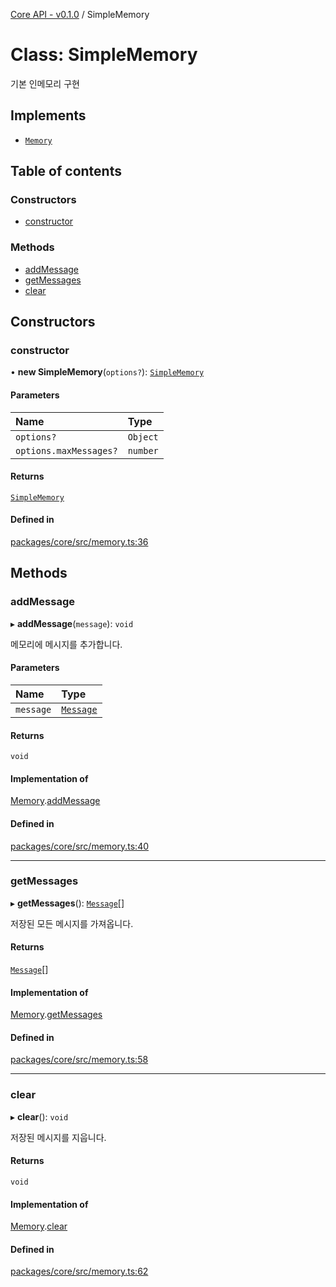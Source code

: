 [Core API - v0.1.0](../README.md) / SimpleMemory

# Class: SimpleMemory

기본 인메모리 구현

## Implements

- [`Memory`](../interfaces/Memory.md)

## Table of contents

### Constructors

- [constructor](SimpleMemory.md#constructor)

### Methods

- [addMessage](SimpleMemory.md#addmessage)
- [getMessages](SimpleMemory.md#getmessages)
- [clear](SimpleMemory.md#clear)

## Constructors

### <a id="constructor" name="constructor"></a> constructor

• **new SimpleMemory**(`options?`): [`SimpleMemory`](SimpleMemory.md)

#### Parameters

| Name | Type |
| :------ | :------ |
| `options?` | `Object` |
| `options.maxMessages?` | `number` |

#### Returns

[`SimpleMemory`](SimpleMemory.md)

#### Defined in

[packages/core/src/memory.ts:36](https://github.com/robotaio/robota/blob/main/packages/core/src/memory.ts#L36)

## Methods

### <a id="addmessage" name="addmessage"></a> addMessage

▸ **addMessage**(`message`): `void`

메모리에 메시지를 추가합니다.

#### Parameters

| Name | Type |
| :------ | :------ |
| `message` | [`Message`](../interfaces/Message.md) |

#### Returns

`void`

#### Implementation of

[Memory](../interfaces/Memory.md).[addMessage](../interfaces/Memory.md#addmessage)

#### Defined in

[packages/core/src/memory.ts:40](https://github.com/robotaio/robota/blob/main/packages/core/src/memory.ts#L40)

___

### <a id="getmessages" name="getmessages"></a> getMessages

▸ **getMessages**(): [`Message`](../interfaces/Message.md)[]

저장된 모든 메시지를 가져옵니다.

#### Returns

[`Message`](../interfaces/Message.md)[]

#### Implementation of

[Memory](../interfaces/Memory.md).[getMessages](../interfaces/Memory.md#getmessages)

#### Defined in

[packages/core/src/memory.ts:58](https://github.com/robotaio/robota/blob/main/packages/core/src/memory.ts#L58)

___

### <a id="clear" name="clear"></a> clear

▸ **clear**(): `void`

저장된 메시지를 지웁니다.

#### Returns

`void`

#### Implementation of

[Memory](../interfaces/Memory.md).[clear](../interfaces/Memory.md#clear)

#### Defined in

[packages/core/src/memory.ts:62](https://github.com/robotaio/robota/blob/main/packages/core/src/memory.ts#L62)
